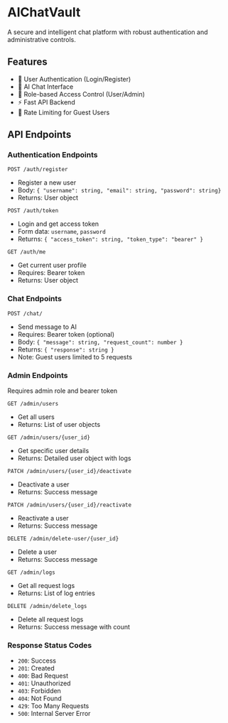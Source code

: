 # AIChatVault 

A secure and intelligent chat platform with robust authentication and administrative controls.

## Features

- 🔐 User Authentication (Login/Register)
- 💬 AI Chat Interface
- 👥 Role-based Access Control (User/Admin)
- ⚡ Fast API Backend
- 🔄 Rate Limiting for Guest Users

## API Endpoints

### Authentication Endpoints
```http
POST /auth/register
```
- Register a new user
- Body: `{ "username": string, "email": string, "password": string}`
- Returns: User object

```http
POST /auth/token
```
- Login and get access token
- Form data: `username`, `password`
- Returns: `{ "access_token": string, "token_type": "bearer" }`

```http
GET /auth/me
```
- Get current user profile
- Requires: Bearer token
- Returns: User object

### Chat Endpoints
```http
POST /chat/
```
- Send message to AI
- Requires: Bearer token (optional)
- Body: `{ "message": string, "request_count": number }`
- Returns: `{ "response": string }`
- Note: Guest users limited to 5 requests

### Admin Endpoints
Requires admin role and bearer token

```http
GET /admin/users
```
- Get all users
- Returns: List of user objects

```http
GET /admin/users/{user_id}
```
- Get specific user details
- Returns: Detailed user object with logs

```http
PATCH /admin/users/{user_id}/deactivate
```
- Deactivate a user
- Returns: Success message

```http
PATCH /admin/users/{user_id}/reactivate
```
- Reactivate a user
- Returns: Success message

```http
DELETE /admin/delete-user/{user_id}
```
- Delete a user
- Returns: Success message

```http
GET /admin/logs
```
- Get all request logs
- Returns: List of log entries

```http
DELETE /admin/delete_logs
```
- Delete all request logs
- Returns: Success message with count

### Response Status Codes
- `200`: Success
- `201`: Created
- `400`: Bad Request
- `401`: Unauthorized
- `403`: Forbidden
- `404`: Not Found
- `429`: Too Many Requests
- `500`: Internal Server Error
